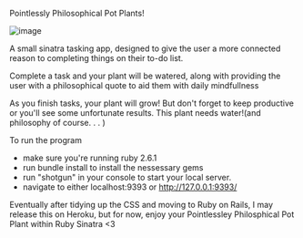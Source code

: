 Pointlessly Philosophical Pot Plants!

![image](https://lh3.googleusercontent.com/NclwoYbHzNXbUOApscpm-luRjTr79eOOrUsnTm99sOZj0MQB3JFvkv1lRpEhG9d1mPyP4hngpax8W9ClVOI94nAtwm5FkvBL-ud_iYYVyt-bpGpnOztp43T4EWMCEfqcdO6rPbXW36_D-iNMuBBQnNvd2gIgdNePsNW1IfF6uRYVcq99WTGuEN1mgBbedZMdgWXY0lbNHuOnSuSswQV34OuV4Toxt3XYnNPxlQeQDY_eLTu7wSiDAZGUQCnbDvz7enbXYak-FiPAk53d7-sZ91va9lZPZtrkGkc7_h3z1vYILvcOpxnxvmV49HFVhQl5--uxYuS7kWV89OBWn-LWu-qV2Pb1W5gmmLw3zc-SAKLBwsJ3dsekoxTJQgcUXWSdYE8ORnzh5cwVqBehvERwtDI-x0Ul9zgHrzIid1xy-jVb5IQAJbEBXcFtjb9hM4EMo7h6jPR7DuuCv63bZysjs-xsWpKyAKO70QTmEm99ZhwKppj3Z8ml0IuiTytbHABvGyJEc14pNh5SJ9EEvhhQUz8am1myAvoBAql2Njv-ivqm3QVRnFncza1YnmcHFCUa_yD287TbySxsAtPkUVWvn1A8_uXWBrXskPGzVbGD2vB9JjhxkyyWgJ_yxNiY3QMxA9tP9aeww2LtHxIIZlSE2ek4J_cLaX7FNC3rY0v1VkDtNQP44N0NIebrBBrMYg=w1701-h869-no?authuser=0)

A small sinatra tasking app, designed to give the user a more connected reason to completing things on their to-do list.

Complete a task and your plant will be watered, along with providing the user with a philosophical quote to aid them with daily mindfullness

As you finish tasks, your plant will grow! But don't forget to keep productive or you'll see some unfortunate results. This plant needs water!(and philosophy of course. . . )

To run the program
- make sure you're running ruby 2.6.1
- run bundle install to install the nessessary gems
- run "shotgun" in your console to start your local server.
- navigate to either localhost:9393 or http://127.0.0.1:9393/

Eventually after tidying up the CSS and moving to Ruby on Rails, I may release this on Heroku, but for now, enjoy your Pointlessley Philosphical Pot Plant within Ruby Sinatra <3
